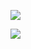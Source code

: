 ![](https://github-readme-stats.vercel.app/api?username=JoseMoreville&count_private=true&show_icons=true)

![](https://github-readme-stats.vercel.app/api/top-langs/?username=JoseMoreville)
